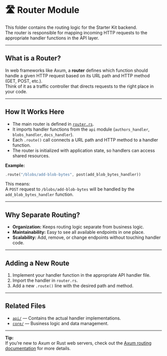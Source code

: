 # 🛣️ Router Module

This folder contains the routing logic for the Starter Kit backend.  
The router is responsible for mapping incoming HTTP requests to the appropriate handler functions in the API layer.

---

## What is a Router?

In web frameworks like Axum, a **router** defines which function should handle a given HTTP request based on its URL path and HTTP method (GET, POST, etc.).  
Think of it as a traffic controller that directs requests to the right place in your code.

---

## How It Works Here

- The main router is defined in [`router.rs`](./router.rs).
- It imports handler functions from the `api` module (`authors_handler`, `blobs_handler`, `docs_handler`).
- Each `.route()` call connects a URL path and HTTP method to a handler function.
- The router is initialized with application state, so handlers can access shared resources.

**Example:**
```rust
.route("/blobs/add-blob-bytes", post(add_blob_bytes_handler))
```
This means:  
A `POST` request to `/blobs/add-blob-bytes` will be handled by the `add_blob_bytes_handler` function.

---

## Why Separate Routing?

- **Organization:** Keeps routing logic separate from business logic.
- **Maintainability:** Easy to see all available endpoints in one place.
- **Scalability:** Add, remove, or change endpoints without touching handler code.

---

## Adding a New Route

1. Implement your handler function in the appropriate API handler file.
2. Import the handler in `router.rs`.
3. Add a new `.route()` line with the desired path and method.

---

## Related Files

- [`api/`](../api/) — Contains the actual handler implementations.
- [`core/`](../core/) — Business logic and data management.

---

**Tip:**  
If you’re new to Axum or Rust web servers, check out the [Axum routing documentation](https://docs.rs/axum/latest/axum/routing/index.html) for more details.